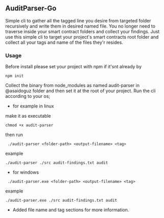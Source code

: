 ## AuditParser-Go

Simple cli to gather all the tagged line you desire from targeted folder recursively and write them in desired named file. You no longer need to traverse inside your smart contract folders and collect your findings. Just use this simple cli to target your project's smart contracts root folder and collect all your tags and name of the files they'r resides.

### Usage 
Before install please set your project with npm if it'snt already by 

```
npm init
```
Collect the binary from node_modules as named audit-parser in @asaidoguz folder  and then set it at the root of your project.
Run the cli according to your os;

- for example in linux 

make it as executable 
```
chmod +x audit-parser

```
then run 
```
 ./audit-parser <folder-path> <output-filename> <tag>
```
example 
```
./audit-parser ./src audit-findings.txt audit
```

- for windows 

```
 ./audit-parser.exe <folder-path> <output-filename> <tag>
```

example 

```
./audit-parser.exe ./src audit-findings.txt audit
```

- Added file name and tag sections for more information. 

